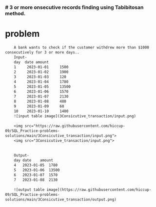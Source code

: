 <h3># 3 or more onsecutive records finding using Tabibitosan method.</h3>

# problem
        A bank wants to check if the customer withdrew more than $1000 consecutively for 3 or more days..
        Input-
        day  date amount  
        1     2023-01-01     1500   
        2     2023-01-02     1900   
        3     2023-01-03     120   
        4     2023-01-04     1780   
        5     2023-01-05     13500  
        6     2023-01-06     1570   
        7     2023-01-07     2130   
        8     2023-01-08     480   
        9     2023-01-09     60    
        10    2023-01-10     1400  
        ![input table image](3Consicutive_transaction/input.png)
        
        <img src="https://raw.githubusercontent.com/hiccup-09/SQL_Practice-problems-solutions/main/3Consicutive_transaction/input.png">
        <img src="3Consicutive_transaction/input.png">


        Output-
        day date    amount
        4   2023-01-05  1780  
        5   2023-01-06  13500  
        6   2023-01-07  1570  
        7   2023-01-08  2130  

        ![output table image](https://raw.githubusercontent.com/hiccup-09/SQL_Practice-problems-solutions/main/3Consicutive_transaction/output.png)

